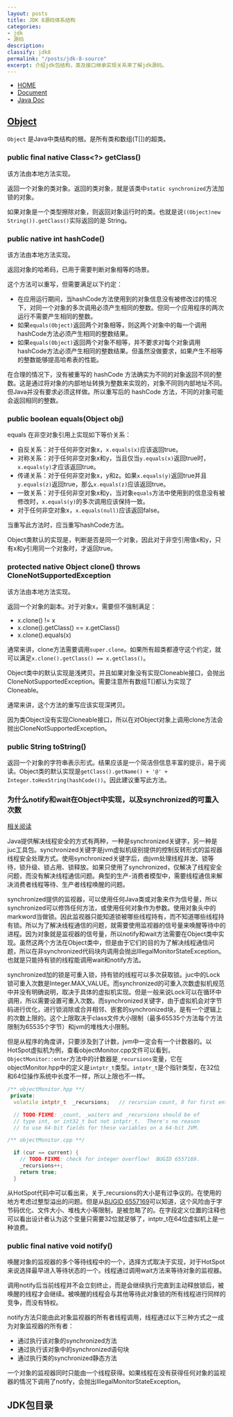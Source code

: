 ```yaml
---
layout: posts
title: JDK 8源码体系结构
categories:
- jdk
- 源码
description: 
classify: jdk8
permalink: "/posts/jdk-8-source"
excerpt: 介绍jdk包结构，类及接口继承实现关系来了解jdk源码。
---
```

 
+ [HOME](https://docs.oracle.com/javase/8/)
+ [Document](https://docs.oracle.com/javase/8/docs/technotes/tools/windows/toc.html)
+ [Java Doc](https://docs.oracle.com/javase/8/docs/api/index.html)

## [Object](https://docs.oracle.com/javase/8/docs/api/java/lang/Object.html)

`Object` 是Java中类结构的根。是所有类和数组(T[])的超类。

### public final native Class<?> getClass()

该方法由本地方法实现。

返回一个对象的类对象。返回的类对象，就是该类中`static synchronized`方法加锁的对象。

如果对象是一个类型擦除对象，则返回对象运行时的类。也就是说`((Object)new String()).getClass()`实际返回的是 String。

### public native int hashCode()

该方法由本地方法实现。

返回对象的哈希码，已用于需要判断对象相等的场景。

这个方法可以重写，但需要满足以下约定：

+ 在应用运行期间，当hashCode方法使用到的对象信息没有被修改过的情况下，对同一个对象的多次调用必须产生相同的整数。但同一个应用程序的两次运行不需要产生相同的整数。
+ 如果`equals(Object)`返回两个对象相等，则这两个对象中的每一个调用hashCode方法必须产生相同的整数结果。
+ 如果`equals(Object)`返回两个对象不相等，并不要求对每个对象调用hashCode方法必须产生相同的整数结果。但虽然没做要求，如果产生不相等的整数能够提高哈希表的性能。

在合理的情况下，没有被重写的 hashCode 方法确实为不同的对象返回不同的整数。这是通过将对象的内部地址转换为整数来实现的，对象不同则内部地址不同。但Java并没有要求必须这样做。所以重写后的 hashCode 方法，不同的对象可能会返回相同的整数。

### public boolean equals(Object obj)

 equals 在非空对象引用上实现如下等价关系：

+ 自反关系：对于任何非空对象x，`x.equals(x)`应该返回true。
+ 对称关系：对于任何非空对象x和y，当且仅当`y.equals(x)`返回true时，`x.equals(y)`才应该返回true。
+ 传递关系：对于任何非空对象x，y和z。如果`x.equals(y)`返回true并且`y.equals(z)`返回true，那么`x.equals(z)`应该返回true。
+ 一致关系：对于任何非空对象x和y，当对象`equals`方法中使用到的信息没有被修改时，`x.equals(y)`的多次调用应该保持一致。
+ 对于任何非空对象x，`x.equals(null)`应该返回false。

当重写此方法时，应当重写hashCode方法。

Object类默认的实现是，判断是否是同一个对象，因此对于非空引用值x和y，只有x和y引用同一个对象时，才返回true。

### protected native Object clone() throws CloneNotSupportedException

该方法由本地方法实现。

返回一个对象的副本。对于对象x，需要但不强制满足：

+ x.clone() != x
+ x.clone().getClass() == x.getClass()
+ x.clone().equals(x)

通常来讲，clone方法需要调用`super.clone`。如果所有超类都遵守这个约定，就可以满足`x.clone().getClass() == x.getClass()`。

Object类中的默认实现是浅拷贝。并且如果对象没有实现Cloneable接口，会抛出CloneNotSupportedException。需要注意所有数组T[]都认为实现了Cloneable。

通常来讲，这个方法的重写应该实现深拷贝。

因为类Object没有实现Cloneable接口，所以在对Object对象上调用clone方法会抛出CloneNotSupportedException。

### public String toString()

返回一个对象的字符串表示形式。结果应该是一个简洁但信息丰富的提示，易于阅读。Object类的默认实现是`getClass().getName() + '@' + Integer.toHexString(hashCode())`。因此建议重写此方法。

### 为什么notify和wait在Object中实现，以及synchronized的可重入次数

[相关阅读](https://www.one-tab.com/page/XYutdKpNQdOqbfwM9NeiIw)

Java提供解决线程安全的方式有两种，一种是synchronized关键字，另一种是juc工具包。synchronized关键字是jvm虚拟机级别提供的控制反转形式的监视器线程安全处理方式。使用synchronized关键字后，由jvm处理线程并发、锁等待，锁升级、锁占用、锁释放。如果只使用了synchronized，仅解决了线程安全问题，而没有解决线程通信问题。典型的生产-消费者模型中，需要线程通信来解决消费者线程等待、生产者线程唤醒的问题。

synchronized提供的监视器，可以使用任何Java类或对象来作为信号量，所以synchronized可以修饰任何方法，或使用任何对象作为参数。使用对象头中的markword当做锁。因此监视器只能知道锁被哪些线程持有，而不知道哪些线程持有锁。所以为了解决线程通信的问题，就需要使用监视器的信号量来唤醒等待中的进程。因为对象就是监视器的信号量，所以notify和wait方法需要在Object类中实现。虽然这两个方法在Object类中，但是由于它们的目的为了解决线程通信问题，所以在非synchronized代码块内调用会抛出IllegalMonitorStateException。也就是只能持有锁的线程能调用wait和notify方法。

synchronized加的锁是可重入锁，持有锁的线程可以多次获取锁。juc中的Lock锁可重入次数是Integer.MAX_VALUE。而synchronized的可重入次数虚拟机规范中并没有明确说明，取决于具体的虚拟机实现。但是一般来说Lock可以在循环中调用，所以需要设置可重入次数。而synchronized关键字，由于虚拟机会对字节码进行优化，进行锁消除或合并相邻、嵌套的synchronized块，是有一个逻辑上的次数上限的。这个上限取决于class文件大小限制（最多65535个方法每个方法限制为65535个字节）和jvm的堆栈大小限制。

但是从程序的角度讲，只要涉及到了计数，jvm中一定会有一个计数器的。以HotSpot虚拟机为例，查看objectMonitor.cpp文件可以看到，`ObjectMonitor::enter`方法中的计数器是`_recursions`变量，它在objectMonitor.hpp中的定义是`intptr_t`类型。`intptr_t`是个指针类型，在32位和64位操作系统中长度不一样，所以上限也不一样。

``` c++
/** objectMonitor.hpp **/
 private:
  volatile intptr_t  _recursions;   // recursion count, 0 for first entry

  // TODO-FIXME: _count, _waiters and _recursions should be of
  // type int, or int32_t but not intptr_t.  There's no reason
  // to use 64-bit fields for these variables on a 64-bit JVM.
```

``` c++
/** objectMonitor.cpp **/

  if (cur == current) {
    // TODO-FIXME: check for integer overflow!  BUGID 6557169.
    _recursions++;
    return true;
  }
```

从HotSpot代码中可以看出来，关于_recursions的大小是有过争议的。在使用的地方考虑过整型溢出的问题。但是从[BUGID 6557169](https://bugs.java.com/bugdatabase/view_bug.do?bug_id=6557169)可以知道，这个风险由于字节码优化、文件大小、堆栈大小等限制，是被忽略了的。在字段定义位置的注释也可以看出设计者认为这个变量只需要32位就足够了，intptr_t在64位虚拟机上是一种浪费。

### public final native void notify()

唤醒对象的监视器的多个等待线程中的一个，选择方式取决于实现，对于HotSpot来说选择最早进入等待状态的一个。线程通过调用wait方法来等待对象的监视器。

调用notify后当前线程并不会立刻终止，而是会继续执行完直到主动释放锁后，被唤醒的线程才会继续。被唤醒的线程会与其他等待此对象锁的所有线程进行同样的竞争，而没有特权。

notify方法只能由此对象监视器的所有者线程调用，线程通过以下三种方式之一成为对象监视器的所有者：
+ 通过执行该对象的synchronized方法
+ 通过执行该对象中的synchronized语句块
+ 通过执行类的synchronized静态方法

一个对象的监视器同时只能由一个线程获得。如果线程在没有获得任何对象的监视器的情况下调用了notify，会抛出IllegalMonitorStateException。

## JDK包目录

